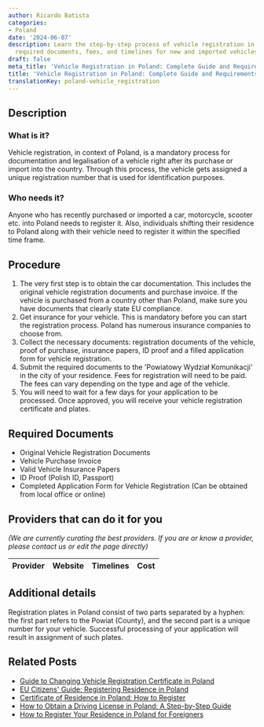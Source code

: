 ```yaml
---
author: Ricardo Batista
categories:
- Poland
date: '2024-06-07'
description: Learn the step-by-step process of vehicle registration in Poland including
  required documents, fees, and timelines for new and imported vehicles.
draft: false
meta_title: 'Vehicle Registration in Poland: Complete Guide and Requirements'
title: 'Vehicle Registration in Poland: Complete Guide and Requirements'
translationKey: poland-vehicle_registration
---
```


## Description
### What is it?
Vehicle registration, in context of Poland, is a mandatory process for documentation and legalisation of a vehicle right after its purchase or import into the country. Through this process, the vehicle gets assigned a unique registration number that is used for identification purposes.

### Who needs it?
Anyone who has recently purchased or imported a car, motorcycle, scooter etc. into Poland needs to register it. Also, individuals shifting their residence to Poland along with their vehicle need to register it within the specified time frame.

## Procedure
1. The very first step is to obtain the car documentation. This includes the original vehicle registration documents and purchase invoice. If the vehicle is purchased from a country other than Poland, make sure you have documents that clearly state EU compliance.
2. Get insurance for your vehicle. This is mandatory before you can start the registration process. Poland has numerous insurance companies to choose from.
3. Collect the necessary documents: registration documents of the vehicle, proof of purchase, insurance papers, ID proof and a filled application form for vehicle registration.
4. Submit the required documents to the 'Powiatowy Wydział Komunikacji' in the city of your residence. Fees for registration will need to be paid. The fees can vary depending on the type and age of the vehicle.
5. You will need to wait for a few days for your application to be processed. Once approved, you will receive your vehicle registration certificate and plates.

## Required Documents
- Original Vehicle Registration Documents
- Vehicle Purchase Invoice
- Valid Vehicle Insurance Papers
- ID Proof (Polish ID, Passport)
- Completed Application Form for Vehicle Registration (Can be obtained from local office or online)

## Providers that can do it for you

_(We are currently curating the best providers. If you are or know a provider, please contact us or edit the page directly)_

| Provider        |     Website     |     Timelines    |       Cost      |
| --------------- | --------------- |  :-------------: | :-------------: |

## Additional details
Registration plates in Poland consist of two parts separated by a hyphen: the first part refers to the Powiat (County), and the second part is a unique number for your vehicle. Successful processing of your application will result in assignment of such plates.


## Related Posts

- [Guide to Changing Vehicle Registration Certificate in Poland](https://tramitit.com/guides/poland/change_of_registration_certificate/)
- [EU Citizens' Guide: Registering Residence in Poland](https://tramitit.com/guides/poland/registration_of_residence_for_eu_citizens/)
- [Certificate of Residence in Poland: How to Register](https://tramitit.com/guides/poland/certificate_of_registration_of_residence/)
- [How to Obtain a Driving License in Poland: A Step-by-Step Guide](https://tramitit.com/guides/poland/driving_license/)
- [How to Register Your Residence in Poland for Foreigners](https://tramitit.com/guides/poland/registering_the_residence_of_a_foreigner/)